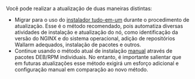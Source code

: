 Você pode realizar a atualização de duas maneiras distintas:

* Migrar para o uso do [instalador tudo-em-um](#upgrade-with-all-in-one-installer) durante o procedimento de atualização. Esse é o método recomendado, pois automatiza diversas atividades de instalação e atualização do nó, como identificação da versão do NGINX e do sistema operacional, adição de repositórios Wallarm adequados, instalação de pacotes e outros.
* Continue usando o método atual de instalação [manual](#manual-upgrade) através de pacotes DEB/RPM individuais. No entanto, é importante salientar que em futuras atualizações esse método exigirá um esforço adicional e configuração manual em comparação ao novo método.